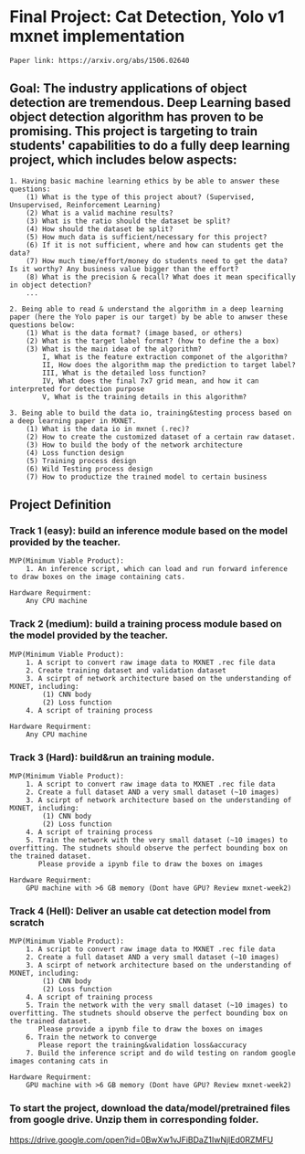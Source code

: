# Final Project: Cat Detection, Yolo v1 mxnet implementation
    
    Paper link: https://arxiv.org/abs/1506.02640
    
## Goal: The industry applications of object detection are tremendous. Deep Learning based object detection algorithm has proven to be promising. This project is targeting to train students' capabilities to do a fully deep learning project, which includes below aspects:

    1. Having basic machine learning ethics by be able to answer these questions:
        (1) What is the type of this project about? (Supervised, Unsupervised, Reinforcement Learning)
        (2) What is a valid machine results? 
        (3) What is the ratio should the dataset be split?
        (4) How should the dataset be split?
        (5) How much data is sufficient/necessary for this project?
        (6) If it is not sufficient, where and how can students get the data?
        (7) How much time/effort/money do students need to get the data? Is it worthy? Any business value bigger than the effort?
        (8) What is the precision & recall? What does it mean specifically in object detection? 
        ...
        
    2. Being able to read & understand the algorithm in a deep learning paper (here the Yolo paper is our target) by be able to anwser these questions below:
        (1) What is the data format? (image based, or others)
        (2) What is the target label format? (how to define the a box)
        (3) What is the main idea of the algorithm?
            I, What is the feature extraction componet of the algorithm?
            II, How does the algorithm map the prediction to target label?
            III, What is the detailed loss function?
            IV, What does the final 7x7 grid mean, and how it can interpreted for detection purpose
            V, What is the training details in this algorithm?
       
    3. Being able to build the data io, training&testing process based on a deep learning paper in MXNET.
        (1) What is the data io in mxnet (.rec)?
        (2) How to create the customized dataset of a certain raw dataset. 
        (3) How to build the body of the network architecture
        (4) Loss function design
        (5) Training process design 
        (6) Wild Testing process design
        (7) How to productize the trained model to certain business
        
## Project Definition

### Track 1 (easy): build an inference module based on the model provided by the teacher.

    MVP(Minimum Viable Product):
        1. An inference script, which can load and run forward inference to draw boxes on the image containing cats.
    
    Hardware Requirment:
        Any CPU machine 

### Track 2 (medium): build a training process module based on the model provided by the teacher.

    MVP(Minimum Viable Product):
        1. A script to convert raw image data to MXNET .rec file data
        2. Create training dataset and validation dataset
        3. A scirpt of network architecture based on the understanding of MXNET, including:
            (1) CNN body
            (2) Loss function 
        4. A script of training process
        
    Hardware Requirment:
        Any CPU machine         

### Track 3 (Hard): build&run an training module.

    MVP(Minimum Viable Product):
        1. A script to convert raw image data to MXNET .rec file data
        2. Create a full dataset AND a very small dataset (~10 images)
        3. A scirpt of network architecture based on the understanding of MXNET, including:
            (1) CNN body
            (2) Loss function 
        4. A script of training process
        5. Train the network with the very small dataset (~10 images) to overfitting. The studnets should observe the perfect bounding box on the trained dataset.
           Please provide a ipynb file to draw the boxes on images
        
    Hardware Requirment:
        GPU machine with >6 GB memory (Dont have GPU? Review mxnet-week2)
    
    
### Track 4 (Hell): Deliver an usable cat detection model from scratch
    MVP(Minimum Viable Product):
        1. A script to convert raw image data to MXNET .rec file data
        2. Create a full dataset AND a very small dataset (~10 images)
        3. A scirpt of network architecture based on the understanding of MXNET, including:
            (1) CNN body
            (2) Loss function 
        4. A script of training process
        5. Train the network with the very small dataset (~10 images) to overfitting. The studnets should observe the perfect bounding box on the trained dataset.
           Please provide a ipynb file to draw the boxes on images
        6. Train the network to converge
           Please report the training&validation loss&accuracy
        7. Build the inference script and do wild testing on random google images contaning cats in
        
    Hardware Requirment:
        GPU machine with >6 GB memory (Dont have GPU? Review mxnet-week2)
        
### To start the project, download the data/model/pretrained files from google drive. Unzip them in corresponding folder.        

https://drive.google.com/open?id=0BwXw1vJFiBDaZ1IwNjlEd0RZMFU


